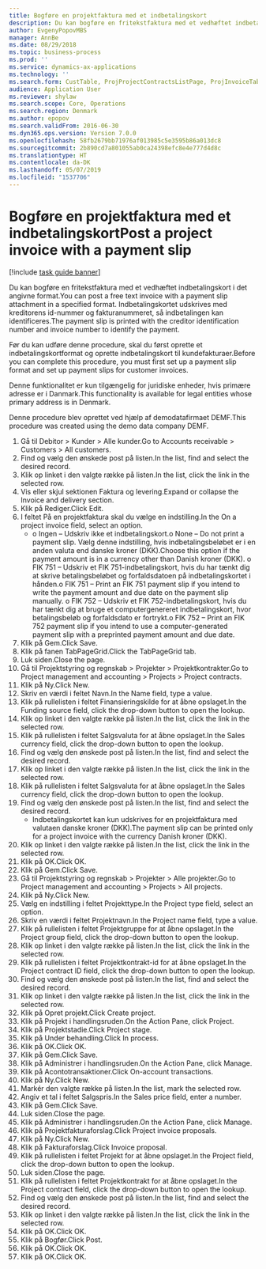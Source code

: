 ```yaml
---
title: Bogføre en projektfaktura med et indbetalingskort
description: Du kan bogføre en fritekstfaktura med et vedhæftet indbetalingskort i det angivne format.
author: EvgenyPopovMBS
manager: AnnBe
ms.date: 08/29/2018
ms.topic: business-process
ms.prod: ''
ms.service: dynamics-ax-applications
ms.technology: ''
ms.search.form: CustTable, ProjProjectContractsListPage, ProjInvoiceTableCreate, ProjInvoiceTable, ProjProjectsListPage, ProjTableCreate, ProjGroupLookUp, ProjTable,  ProjTransOnAcc, ProjInvoiceProposalListPage, ProjInvoiceProposalCreateLines, ProjInvoiceProposalDetail, ProjInvoiceEditLines
audience: Application User
ms.reviewer: shylaw
ms.search.scope: Core, Operations
ms.search.region: Denmark
ms.author: epopov
ms.search.validFrom: 2016-06-30
ms.dyn365.ops.version: Version 7.0.0
ms.openlocfilehash: 58fb2679bb71976af013985c5e3595b86a013dc8
ms.sourcegitcommit: 2b890cd7a801055ab0ca24398efc8e4e777d4d8c
ms.translationtype: HT
ms.contentlocale: da-DK
ms.lasthandoff: 05/07/2019
ms.locfileid: "1537706"
---
```

# <a name="post-a-project-invoice-with-a-payment-slip"></a><span data-ttu-id="fc991-103">Bogføre en projektfaktura med et indbetalingskort</span><span class="sxs-lookup"><span data-stu-id="fc991-103">Post a project invoice with a payment slip</span></span>

[!include [task guide banner](../../includes/task-guide-banner.md)]

<span data-ttu-id="fc991-104">Du kan bogføre en fritekstfaktura med et vedhæftet indbetalingskort i det angivne format.</span><span class="sxs-lookup"><span data-stu-id="fc991-104">You can post a free text invoice with a payment slip attachment in a specified format.</span></span> <span data-ttu-id="fc991-105">Indbetalingskortet udskrives med kreditorens id-nummer og fakturanummeret, så indbetalingen kan identificeres.</span><span class="sxs-lookup"><span data-stu-id="fc991-105">The payment slip is printed with the creditor identification number and invoice number to identify the payment.</span></span>

<span data-ttu-id="fc991-106">Før du kan udføre denne procedure, skal du først oprette et indbetalingskortformat og oprette indbetalingskort til kundefakturaer.</span><span class="sxs-lookup"><span data-stu-id="fc991-106">Before you can complete this procedure, you must first set up a payment slip format and set up payment slips for customer invoices.</span></span> 



<span data-ttu-id="fc991-107">Denne funktionalitet er kun tilgængelig for juridiske enheder, hvis primære adresse er i Danmark.</span><span class="sxs-lookup"><span data-stu-id="fc991-107">This functionality is available for legal entities whose primary address is in Denmark.</span></span> 

<span data-ttu-id="fc991-108">Denne procedure blev oprettet ved hjælp af demodatafirmaet DEMF.</span><span class="sxs-lookup"><span data-stu-id="fc991-108">This procedure was created using the demo data company DEMF.</span></span>

1. <span data-ttu-id="fc991-109">Gå til Debitor > Kunder > Alle kunder.</span><span class="sxs-lookup"><span data-stu-id="fc991-109">Go to Accounts receivable > Customers > All customers.</span></span>
2. <span data-ttu-id="fc991-110">Find og vælg den ønskede post på listen.</span><span class="sxs-lookup"><span data-stu-id="fc991-110">In the list, find and select the desired record.</span></span>
3. <span data-ttu-id="fc991-111">Klik op linket i den valgte række på listen.</span><span class="sxs-lookup"><span data-stu-id="fc991-111">In the list, click the link in the selected row.</span></span>
4. <span data-ttu-id="fc991-112">Vis eller skjul sektionen Faktura og levering.</span><span class="sxs-lookup"><span data-stu-id="fc991-112">Expand or collapse the Invoice and delivery section.</span></span>
5. <span data-ttu-id="fc991-113">Klik på Rediger.</span><span class="sxs-lookup"><span data-stu-id="fc991-113">Click Edit.</span></span>
6. <span data-ttu-id="fc991-114">I feltet På en projektfaktura skal du vælge en indstilling.</span><span class="sxs-lookup"><span data-stu-id="fc991-114">In the On a project invoice field, select an option.</span></span>
    * <span data-ttu-id="fc991-115">o Ingen – Udskriv ikke et indbetalingskort.</span><span class="sxs-lookup"><span data-stu-id="fc991-115">o None – Do not print a payment slip.</span></span> <span data-ttu-id="fc991-116">Vælg denne indstilling, hvis indbetalingsbeløbet er i en anden valuta end danske kroner (DKK).</span><span class="sxs-lookup"><span data-stu-id="fc991-116">Choose this option if the payment amount is in a currency other than Danish kroner (DKK).</span></span>   <span data-ttu-id="fc991-117">o FIK 751 – Udskriv et FIK 751-indbetalingskort, hvis du har tænkt dig at skrive betalingsbeløbet og forfaldsdatoen på indbetalingskortet i hånden.</span><span class="sxs-lookup"><span data-stu-id="fc991-117">o   FIK 751 – Print an FIK 751 payment slip if you intend to write the payment amount and due date on the payment slip manually.</span></span>   <span data-ttu-id="fc991-118">o FIK 752 – Udskriv et FIK 752-indbetalingskort, hvis du har tænkt dig at bruge et computergenereret indbetalingskort, hvor betalingsbeløb og forfaldsdato er fortrykt.</span><span class="sxs-lookup"><span data-stu-id="fc991-118">o    FIK 752 – Print an FIK 752 payment slip if you intend to use a computer-generated payment slip with a preprinted payment amount and due date.</span></span>     
7. <span data-ttu-id="fc991-119">Klik på Gem.</span><span class="sxs-lookup"><span data-stu-id="fc991-119">Click Save.</span></span>
8. <span data-ttu-id="fc991-120">Klik på fanen TabPageGrid.</span><span class="sxs-lookup"><span data-stu-id="fc991-120">Click the TabPageGrid tab.</span></span>
9. <span data-ttu-id="fc991-121">Luk siden.</span><span class="sxs-lookup"><span data-stu-id="fc991-121">Close the page.</span></span>
10. <span data-ttu-id="fc991-122">Gå til Projektstyring og regnskab > Projekter > Projektkontrakter.</span><span class="sxs-lookup"><span data-stu-id="fc991-122">Go to Project management and accounting > Projects > Project contracts.</span></span>
11. <span data-ttu-id="fc991-123">Klik på Ny.</span><span class="sxs-lookup"><span data-stu-id="fc991-123">Click New.</span></span>
12. <span data-ttu-id="fc991-124">Skriv en værdi i feltet Navn.</span><span class="sxs-lookup"><span data-stu-id="fc991-124">In the Name field, type a value.</span></span>
13. <span data-ttu-id="fc991-125">Klik på rullelisten i feltet Finansieringskilde for at åbne opslaget.</span><span class="sxs-lookup"><span data-stu-id="fc991-125">In the Funding source field, click the drop-down button to open the lookup.</span></span>
14. <span data-ttu-id="fc991-126">Klik op linket i den valgte række på listen.</span><span class="sxs-lookup"><span data-stu-id="fc991-126">In the list, click the link in the selected row.</span></span>
15. <span data-ttu-id="fc991-127">Klik på rullelisten i feltet Salgsvaluta for at åbne opslaget.</span><span class="sxs-lookup"><span data-stu-id="fc991-127">In the Sales currency field, click the drop-down button to open the lookup.</span></span>
16. <span data-ttu-id="fc991-128">Find og vælg den ønskede post på listen.</span><span class="sxs-lookup"><span data-stu-id="fc991-128">In the list, find and select the desired record.</span></span>
17. <span data-ttu-id="fc991-129">Klik op linket i den valgte række på listen.</span><span class="sxs-lookup"><span data-stu-id="fc991-129">In the list, click the link in the selected row.</span></span>
18. <span data-ttu-id="fc991-130">Klik på rullelisten i feltet Salgsvaluta for at åbne opslaget.</span><span class="sxs-lookup"><span data-stu-id="fc991-130">In the Sales currency field, click the drop-down button to open the lookup.</span></span>
19. <span data-ttu-id="fc991-131">Find og vælg den ønskede post på listen.</span><span class="sxs-lookup"><span data-stu-id="fc991-131">In the list, find and select the desired record.</span></span>
    * <span data-ttu-id="fc991-132">Indbetalingskortet kan kun udskrives for en projektfaktura med valutaen danske kroner (DKK).</span><span class="sxs-lookup"><span data-stu-id="fc991-132">The payment slip can be printed only for a project invoice with the currency Danish kroner (DKK).</span></span>  
20. <span data-ttu-id="fc991-133">Klik op linket i den valgte række på listen.</span><span class="sxs-lookup"><span data-stu-id="fc991-133">In the list, click the link in the selected row.</span></span>
21. <span data-ttu-id="fc991-134">Klik på OK.</span><span class="sxs-lookup"><span data-stu-id="fc991-134">Click OK.</span></span>
22. <span data-ttu-id="fc991-135">Klik på Gem.</span><span class="sxs-lookup"><span data-stu-id="fc991-135">Click Save.</span></span>
23. <span data-ttu-id="fc991-136">Gå til Projektstyring og regnskab > Projekter > Alle projekter.</span><span class="sxs-lookup"><span data-stu-id="fc991-136">Go to Project management and accounting > Projects > All projects.</span></span>
24. <span data-ttu-id="fc991-137">Klik på Ny.</span><span class="sxs-lookup"><span data-stu-id="fc991-137">Click New.</span></span>
25. <span data-ttu-id="fc991-138">Vælg en indstilling i feltet Projekttype.</span><span class="sxs-lookup"><span data-stu-id="fc991-138">In the Project type field, select an option.</span></span>
26. <span data-ttu-id="fc991-139">Skriv en værdi i feltet Projektnavn.</span><span class="sxs-lookup"><span data-stu-id="fc991-139">In the Project name field, type a value.</span></span>
27. <span data-ttu-id="fc991-140">Klik på rullelisten i feltet Projektgruppe for at åbne opslaget.</span><span class="sxs-lookup"><span data-stu-id="fc991-140">In the Project group field, click the drop-down button to open the lookup.</span></span>
28. <span data-ttu-id="fc991-141">Klik op linket i den valgte række på listen.</span><span class="sxs-lookup"><span data-stu-id="fc991-141">In the list, click the link in the selected row.</span></span>
29. <span data-ttu-id="fc991-142">Klik på rullelisten i feltet Projektkontrakt-id for at åbne opslaget.</span><span class="sxs-lookup"><span data-stu-id="fc991-142">In the Project contract ID field, click the drop-down button to open the lookup.</span></span>
30. <span data-ttu-id="fc991-143">Find og vælg den ønskede post på listen.</span><span class="sxs-lookup"><span data-stu-id="fc991-143">In the list, find and select the desired record.</span></span>
31. <span data-ttu-id="fc991-144">Klik op linket i den valgte række på listen.</span><span class="sxs-lookup"><span data-stu-id="fc991-144">In the list, click the link in the selected row.</span></span>
32. <span data-ttu-id="fc991-145">Klik på Opret projekt.</span><span class="sxs-lookup"><span data-stu-id="fc991-145">Click Create project.</span></span>
33. <span data-ttu-id="fc991-146">Klik på Projekt i handlingsruden.</span><span class="sxs-lookup"><span data-stu-id="fc991-146">On the Action Pane, click Project.</span></span>
34. <span data-ttu-id="fc991-147">Klik på Projektstadie.</span><span class="sxs-lookup"><span data-stu-id="fc991-147">Click Project stage.</span></span>
35. <span data-ttu-id="fc991-148">Klik på Under behandling.</span><span class="sxs-lookup"><span data-stu-id="fc991-148">Click In process.</span></span>
36. <span data-ttu-id="fc991-149">Klik på OK.</span><span class="sxs-lookup"><span data-stu-id="fc991-149">Click OK.</span></span>
37. <span data-ttu-id="fc991-150">Klik på Gem.</span><span class="sxs-lookup"><span data-stu-id="fc991-150">Click Save.</span></span>
38. <span data-ttu-id="fc991-151">Klik på Administrer i handlingsruden.</span><span class="sxs-lookup"><span data-stu-id="fc991-151">On the Action Pane, click Manage.</span></span>
39. <span data-ttu-id="fc991-152">Klik på Acontotransaktioner.</span><span class="sxs-lookup"><span data-stu-id="fc991-152">Click On-account transactions.</span></span>
40. <span data-ttu-id="fc991-153">Klik på Ny.</span><span class="sxs-lookup"><span data-stu-id="fc991-153">Click New.</span></span>
41. <span data-ttu-id="fc991-154">Markér den valgte række på listen.</span><span class="sxs-lookup"><span data-stu-id="fc991-154">In the list, mark the selected row.</span></span>
42. <span data-ttu-id="fc991-155">Angiv et tal i feltet Salgspris.</span><span class="sxs-lookup"><span data-stu-id="fc991-155">In the Sales price field, enter a number.</span></span>
43. <span data-ttu-id="fc991-156">Klik på Gem.</span><span class="sxs-lookup"><span data-stu-id="fc991-156">Click Save.</span></span>
44. <span data-ttu-id="fc991-157">Luk siden.</span><span class="sxs-lookup"><span data-stu-id="fc991-157">Close the page.</span></span>
45. <span data-ttu-id="fc991-158">Klik på Administrer i handlingsruden.</span><span class="sxs-lookup"><span data-stu-id="fc991-158">On the Action Pane, click Manage.</span></span>
46. <span data-ttu-id="fc991-159">Klik på Projektfakturaforslag.</span><span class="sxs-lookup"><span data-stu-id="fc991-159">Click Project invoice proposals.</span></span>
47. <span data-ttu-id="fc991-160">Klik på Ny.</span><span class="sxs-lookup"><span data-stu-id="fc991-160">Click New.</span></span>
48. <span data-ttu-id="fc991-161">Klik på Fakturaforslag.</span><span class="sxs-lookup"><span data-stu-id="fc991-161">Click Invoice proposal.</span></span>
49. <span data-ttu-id="fc991-162">Klik på rullelisten i feltet Projekt for at åbne opslaget.</span><span class="sxs-lookup"><span data-stu-id="fc991-162">In the Project field, click the drop-down button to open the lookup.</span></span>
50. <span data-ttu-id="fc991-163">Luk siden.</span><span class="sxs-lookup"><span data-stu-id="fc991-163">Close the page.</span></span>
51. <span data-ttu-id="fc991-164">Klik på rullelisten i feltet Projektkontrakt for at åbne opslaget.</span><span class="sxs-lookup"><span data-stu-id="fc991-164">In the Project contract field, click the drop-down button to open the lookup.</span></span>
52. <span data-ttu-id="fc991-165">Find og vælg den ønskede post på listen.</span><span class="sxs-lookup"><span data-stu-id="fc991-165">In the list, find and select the desired record.</span></span>
53. <span data-ttu-id="fc991-166">Klik op linket i den valgte række på listen.</span><span class="sxs-lookup"><span data-stu-id="fc991-166">In the list, click the link in the selected row.</span></span>
54. <span data-ttu-id="fc991-167">Klik på OK.</span><span class="sxs-lookup"><span data-stu-id="fc991-167">Click OK.</span></span>
55. <span data-ttu-id="fc991-168">Klik på Bogfør.</span><span class="sxs-lookup"><span data-stu-id="fc991-168">Click Post.</span></span>
56. <span data-ttu-id="fc991-169">Klik på OK.</span><span class="sxs-lookup"><span data-stu-id="fc991-169">Click OK.</span></span>
57. <span data-ttu-id="fc991-170">Klik på OK.</span><span class="sxs-lookup"><span data-stu-id="fc991-170">Click OK.</span></span>

